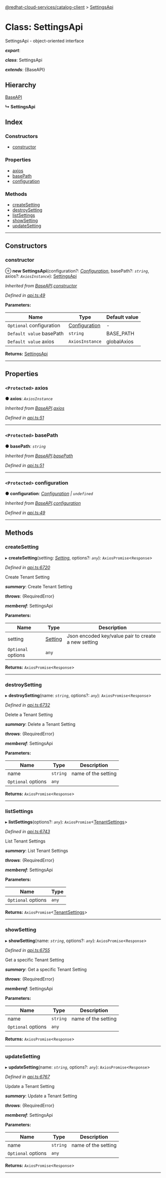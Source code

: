 [@redhat-cloud-services/catalog-client](../README.md) > [SettingsApi](../classes/settingsapi.md)

# Class: SettingsApi

SettingsApi - object-oriented interface

*__export__*: 

*__class__*: SettingsApi

*__extends__*: {BaseAPI}

## Hierarchy

 [BaseAPI](baseapi.md)

**↳ SettingsApi**

## Index

### Constructors

* [constructor](settingsapi.md#constructor)

### Properties

* [axios](settingsapi.md#axios)
* [basePath](settingsapi.md#basepath)
* [configuration](settingsapi.md#configuration)

### Methods

* [createSetting](settingsapi.md#createsetting)
* [destroySetting](settingsapi.md#destroysetting)
* [listSettings](settingsapi.md#listsettings)
* [showSetting](settingsapi.md#showsetting)
* [updateSetting](settingsapi.md#updatesetting)

---

## Constructors

<a id="constructor"></a>

###  constructor

⊕ **new SettingsApi**(configuration?: *[Configuration](configuration.md)*, basePath?: *`string`*, axios?: *`AxiosInstance`*): [SettingsApi](settingsapi.md)

*Inherited from [BaseAPI](baseapi.md).[constructor](baseapi.md#constructor)*

*Defined in [api.ts:49](https://github.com/RedHatInsights/javascript-clients/blob/master/packages/catalog/api.ts#L49)*

**Parameters:**

| Name | Type | Default value |
| ------ | ------ | ------ |
| `Optional` configuration | [Configuration](configuration.md) | - |
| `Default value` basePath | `string` |  BASE_PATH |
| `Default value` axios | `AxiosInstance` |  globalAxios |

**Returns:** [SettingsApi](settingsapi.md)

___

## Properties

<a id="axios"></a>

### `<Protected>` axios

**● axios**: *`AxiosInstance`*

*Inherited from [BaseAPI](baseapi.md).[axios](baseapi.md#axios)*

*Defined in [api.ts:51](https://github.com/RedHatInsights/javascript-clients/blob/master/packages/catalog/api.ts#L51)*

___
<a id="basepath"></a>

### `<Protected>` basePath

**● basePath**: *`string`*

*Inherited from [BaseAPI](baseapi.md).[basePath](baseapi.md#basepath)*

*Defined in [api.ts:51](https://github.com/RedHatInsights/javascript-clients/blob/master/packages/catalog/api.ts#L51)*

___
<a id="configuration"></a>

### `<Protected>` configuration

**● configuration**: *[Configuration](configuration.md) \| `undefined`*

*Inherited from [BaseAPI](baseapi.md).[configuration](baseapi.md#configuration)*

*Defined in [api.ts:49](https://github.com/RedHatInsights/javascript-clients/blob/master/packages/catalog/api.ts#L49)*

___

## Methods

<a id="createsetting"></a>

###  createSetting

▸ **createSetting**(setting: *[Setting](../interfaces/setting.md)*, options?: *`any`*): `AxiosPromise`<`Response`>

*Defined in [api.ts:6720](https://github.com/RedHatInsights/javascript-clients/blob/master/packages/catalog/api.ts#L6720)*

Create Tenant Setting

*__summary__*: Create Tenant Setting

*__throws__*: {RequiredError}

*__memberof__*: SettingsApi

**Parameters:**

| Name | Type | Description |
| ------ | ------ | ------ |
| setting | [Setting](../interfaces/setting.md) |  Json encoded key/value pair to create a new setting |
| `Optional` options | `any` |

**Returns:** `AxiosPromise`<`Response`>

___
<a id="destroysetting"></a>

###  destroySetting

▸ **destroySetting**(name: *`string`*, options?: *`any`*): `AxiosPromise`<`Response`>

*Defined in [api.ts:6732](https://github.com/RedHatInsights/javascript-clients/blob/master/packages/catalog/api.ts#L6732)*

Delete a Tenant Setting

*__summary__*: Delete a Tenant Setting

*__throws__*: {RequiredError}

*__memberof__*: SettingsApi

**Parameters:**

| Name | Type | Description |
| ------ | ------ | ------ |
| name | `string` |  name of the setting |
| `Optional` options | `any` |

**Returns:** `AxiosPromise`<`Response`>

___
<a id="listsettings"></a>

###  listSettings

▸ **listSettings**(options?: *`any`*): `AxiosPromise`<[TenantSettings](../interfaces/tenantsettings.md)>

*Defined in [api.ts:6743](https://github.com/RedHatInsights/javascript-clients/blob/master/packages/catalog/api.ts#L6743)*

List Tenant Settings

*__summary__*: List Tenant Settings

*__throws__*: {RequiredError}

*__memberof__*: SettingsApi

**Parameters:**

| Name | Type |
| ------ | ------ |
| `Optional` options | `any` |

**Returns:** `AxiosPromise`<[TenantSettings](../interfaces/tenantsettings.md)>

___
<a id="showsetting"></a>

###  showSetting

▸ **showSetting**(name: *`string`*, options?: *`any`*): `AxiosPromise`<`Response`>

*Defined in [api.ts:6755](https://github.com/RedHatInsights/javascript-clients/blob/master/packages/catalog/api.ts#L6755)*

Get a specific Tenant Setting

*__summary__*: Get a specific Tenant Setting

*__throws__*: {RequiredError}

*__memberof__*: SettingsApi

**Parameters:**

| Name | Type | Description |
| ------ | ------ | ------ |
| name | `string` |  name of the setting |
| `Optional` options | `any` |

**Returns:** `AxiosPromise`<`Response`>

___
<a id="updatesetting"></a>

###  updateSetting

▸ **updateSetting**(name: *`string`*, options?: *`any`*): `AxiosPromise`<`Response`>

*Defined in [api.ts:6767](https://github.com/RedHatInsights/javascript-clients/blob/master/packages/catalog/api.ts#L6767)*

Update a Tenant Setting

*__summary__*: Update a Tenant Setting

*__throws__*: {RequiredError}

*__memberof__*: SettingsApi

**Parameters:**

| Name | Type | Description |
| ------ | ------ | ------ |
| name | `string` |  name of the setting |
| `Optional` options | `any` |

**Returns:** `AxiosPromise`<`Response`>

___

